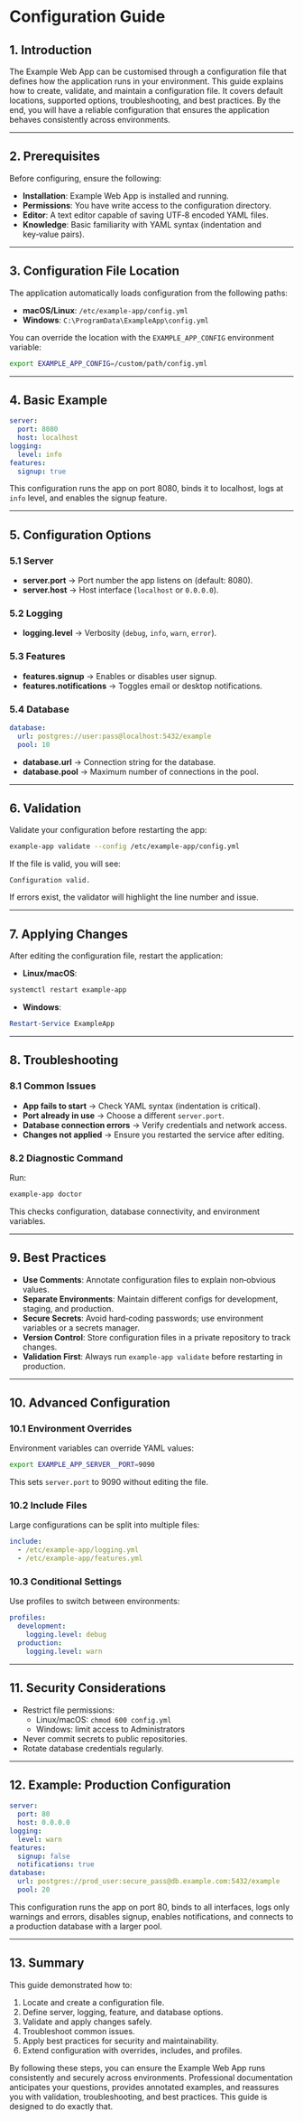 # Configuration Guide

## 1. Introduction
The Example Web App can be customised through a configuration file that defines how the application runs in your environment. This guide explains how to create, validate, and maintain a configuration file. It covers default locations, supported options, troubleshooting, and best practices. By the end, you will have a reliable configuration that ensures the application behaves consistently across environments.

---

## 2. Prerequisites
Before configuring, ensure the following:

- **Installation**: Example Web App is installed and running.  
- **Permissions**: You have write access to the configuration directory.  
- **Editor**: A text editor capable of saving UTF‑8 encoded YAML files.  
- **Knowledge**: Basic familiarity with YAML syntax (indentation and key‑value pairs).  

---

## 3. Configuration File Location
The application automatically loads configuration from the following paths:

- **macOS/Linux**: `/etc/example-app/config.yml`  
- **Windows**: `C:\ProgramData\ExampleApp\config.yml`  

You can override the location with the `EXAMPLE_APP_CONFIG` environment variable:
```bash
export EXAMPLE_APP_CONFIG=/custom/path/config.yml
```

---

## 4. Basic Example
```yaml
server:
  port: 8080
  host: localhost
logging:
  level: info
features:
  signup: true
```

This configuration runs the app on port 8080, binds it to localhost, logs at `info` level, and enables the signup feature.

---

## 5. Configuration Options

### 5.1 Server
- **server.port** → Port number the app listens on (default: 8080).  
- **server.host** → Host interface (`localhost` or `0.0.0.0`).  

### 5.2 Logging
- **logging.level** → Verbosity (`debug`, `info`, `warn`, `error`).  

### 5.3 Features
- **features.signup** → Enables or disables user signup.  
- **features.notifications** → Toggles email or desktop notifications.  

### 5.4 Database
```yaml
database:
  url: postgres://user:pass@localhost:5432/example
  pool: 10
```
- **database.url** → Connection string for the database.  
- **database.pool** → Maximum number of connections in the pool.  

---

## 6. Validation
Validate your configuration before restarting the app:

```bash
example-app validate --config /etc/example-app/config.yml
```

If the file is valid, you will see:
```
Configuration valid.
```

If errors exist, the validator will highlight the line number and issue.

---

## 7. Applying Changes
After editing the configuration file, restart the application:

- **Linux/macOS**:
```bash
systemctl restart example-app
```

- **Windows**:
```powershell
Restart-Service ExampleApp
```

---

## 8. Troubleshooting

### 8.1 Common Issues
- **App fails to start** → Check YAML syntax (indentation is critical).  
- **Port already in use** → Choose a different `server.port`.  
- **Database connection errors** → Verify credentials and network access.  
- **Changes not applied** → Ensure you restarted the service after editing.  

### 8.2 Diagnostic Command
Run:
```bash
example-app doctor
```
This checks configuration, database connectivity, and environment variables.

---

## 9. Best Practices
- **Use Comments**: Annotate configuration files to explain non‑obvious values.  
- **Separate Environments**: Maintain different configs for development, staging, and production.  
- **Secure Secrets**: Avoid hard‑coding passwords; use environment variables or a secrets manager.  
- **Version Control**: Store configuration files in a private repository to track changes.  
- **Validation First**: Always run `example-app validate` before restarting in production.  

---

## 10. Advanced Configuration

### 10.1 Environment Overrides
Environment variables can override YAML values:
```bash
export EXAMPLE_APP_SERVER__PORT=9090
```
This sets `server.port` to 9090 without editing the file.

### 10.2 Include Files
Large configurations can be split into multiple files:
```yaml
include:
  - /etc/example-app/logging.yml
  - /etc/example-app/features.yml
```

### 10.3 Conditional Settings
Use profiles to switch between environments:
```yaml
profiles:
  development:
    logging.level: debug
  production:
    logging.level: warn
```

---

## 11. Security Considerations
- Restrict file permissions:  
  - Linux/macOS: `chmod 600 config.yml`  
  - Windows: limit access to Administrators  
- Never commit secrets to public repositories.  
- Rotate database credentials regularly.  

---

## 12. Example: Production Configuration
```yaml
server:
  port: 80
  host: 0.0.0.0
logging:
  level: warn
features:
  signup: false
  notifications: true
database:
  url: postgres://prod_user:secure_pass@db.example.com:5432/example
  pool: 20
```

This configuration runs the app on port 80, binds to all interfaces, logs only warnings and errors, disables signup, enables notifications, and connects to a production database with a larger pool.

---

## 13. Summary
This guide demonstrated how to:

1. Locate and create a configuration file.  
2. Define server, logging, feature, and database options.  
3. Validate and apply changes safely.  
4. Troubleshoot common issues.  
5. Apply best practices for security and maintainability.  
6. Extend configuration with overrides, includes, and profiles.  

By following these steps, you can ensure the Example Web App runs consistently and securely across environments. Professional documentation anticipates your questions, provides annotated examples, and reassures you with validation, troubleshooting, and best practices. This guide is designed to do exactly that.
